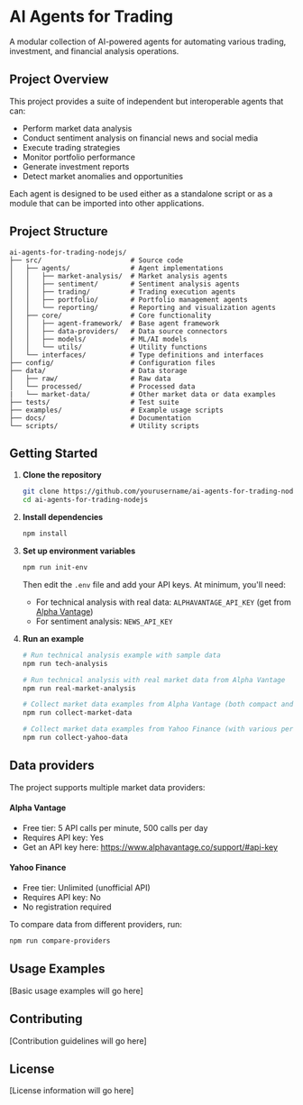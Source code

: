 # AI Agents for Trading

A modular collection of AI-powered agents for automating various trading, investment, and financial analysis operations.

## Project Overview

This project provides a suite of independent but interoperable agents that can:
- Perform market data analysis
- Conduct sentiment analysis on financial news and social media
- Execute trading strategies
- Monitor portfolio performance
- Generate investment reports
- Detect market anomalies and opportunities

Each agent is designed to be used either as a standalone script or as a module that can be imported into other applications.

## Project Structure

```
ai-agents-for-trading-nodejs/
├── src/                      # Source code
│   ├── agents/               # Agent implementations
│   │   ├── market-analysis/  # Market analysis agents
│   │   ├── sentiment/        # Sentiment analysis agents
│   │   ├── trading/          # Trading execution agents
│   │   ├── portfolio/        # Portfolio management agents
│   │   └── reporting/        # Reporting and visualization agents
│   ├── core/                 # Core functionality
│   │   ├── agent-framework/  # Base agent framework
│   │   ├── data-providers/   # Data source connectors
│   │   ├── models/           # ML/AI models
│   │   └── utils/            # Utility functions
│   └── interfaces/           # Type definitions and interfaces
├── config/                   # Configuration files
├── data/                     # Data storage
│   ├── raw/                  # Raw data
│   └── processed/            # Processed data
|   └── market-data/          # Other market data or data examples
├── tests/                    # Test suite
├── examples/                 # Example usage scripts
├── docs/                     # Documentation
└── scripts/                  # Utility scripts
```

## Getting Started

1. **Clone the repository**
   ```bash
   git clone https://github.com/yourusername/ai-agents-for-trading-nodejs.git
   cd ai-agents-for-trading-nodejs
   ```

2. **Install dependencies**
   ```bash
   npm install
   ```

3. **Set up environment variables**
   ```bash
   npm run init-env
   ```
   Then edit the `.env` file and add your API keys. At minimum, you'll need:
   - For technical analysis with real data: `ALPHAVANTAGE_API_KEY` (get from [Alpha Vantage](https://www.alphavantage.co/support/#api-key))
   - For sentiment analysis: `NEWS_API_KEY`

4. **Run an example**
   ```bash
   # Run technical analysis example with sample data
   npm run tech-analysis
   
   # Run technical analysis with real market data from Alpha Vantage
   npm run real-market-analysis
   
   # Collect market data examples from Alpha Vantage (both compact and full datasets)
   npm run collect-market-data
   
   # Collect market data examples from Yahoo Finance (with various periods and intervals)
   npm run collect-yahoo-data
   ```

## Data providers

The project supports multiple market data providers:

#### Alpha Vantage

- Free tier: 5 API calls per minute, 500 calls per day
- Requires API key: Yes
- Get an API key here: https://www.alphavantage.co/support/#api-key

#### Yahoo Finance

- Free tier: Unlimited (unofficial API)
- Requires API key: No
- No registration required

To compare data from different providers, run:
```bash
npm run compare-providers
```

## Usage Examples

[Basic usage examples will go here]

## Contributing

[Contribution guidelines will go here]

## License

[License information will go here] 